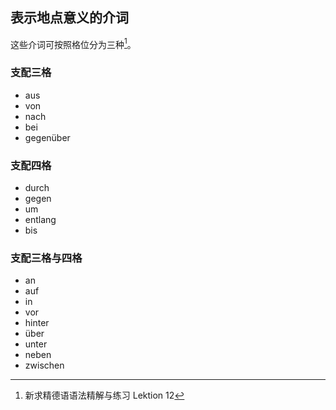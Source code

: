## 表示地点意义的介词

这些介词可按照格位分为三种[^1]。

[^1]: 新求精德语语法精解与练习 Lektion 12
[^2]: 新编大学德语 1 Einheit 6 S142

### 支配三格

- aus
- von
- nach
- bei
- gegenüber

### 支配四格

- durch
- gegen
- um
- entlang
- bis

### 支配三格与四格

- an
- auf
- in
- vor
- hinter
- über
- unter
- neben
- zwischen